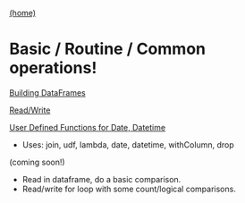 [(home)](https://dmerz75.github.io/spark2_dfanalysis)

# Basic / Routine / Common operations!

<!-- - [Standard PySpark Configuration](Standard_Configs.html)
- [Initial Configuration for Jupyter notebook for PySpark](Initial_Configuration.md) -->
<!-- - [Building DataFrames](Building_DataFrames1.html) -->

[Building DataFrames](Building_DataFrames1.md)

[Read/Write](Read_Write_Partition.md)

[User Defined Functions for Date, Datetime](udf_date_time.md)
  - Uses: join, udf, lambda, date, datetime, withColumn, drop

(coming soon!)

  - Read in dataframe, do a basic comparison.
  - Read/write for loop with some count/logical comparisons.
